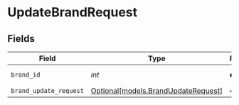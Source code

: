 # UpdateBrandRequest


## Fields

| Field                                                                  | Type                                                                   | Required                                                               | Description                                                            | Example                                                                |
| ---------------------------------------------------------------------- | ---------------------------------------------------------------------- | ---------------------------------------------------------------------- | ---------------------------------------------------------------------- | ---------------------------------------------------------------------- |
| `brand_id`                                                             | *int*                                                                  | :heavy_check_mark:                                                     | The ID of the brand                                                    | 360002783572                                                           |
| `brand_update_request`                                                 | [Optional[models.BrandUpdateRequest]](../models/brandupdaterequest.md) | :heavy_minus_sign:                                                     | N/A                                                                    |                                                                        |